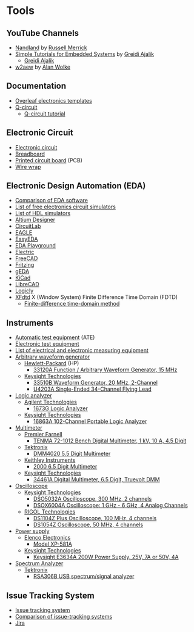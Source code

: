 # Tools
## YouTube Channels
* [Nandland](https://www.youtube.com/@Nandland) by [Russell Merrick](https://www.linkedin.com/in/russell-merrick-6058b34)
* [Simple Tutorials for Embedded Systems](https://www.youtube.com/@SimplyEmbedded) by [Greidi Ajalik](https://www.linkedin.com/in/greidi-ajalik/) 
  * [Greidi Ajalik](https://www.youtube.com/c/GreidiAjalik)
* [w2aew](https://www.youtube.com/@w2aew) by [Alan Wolke](https://www.linkedin.com/in/alan-wolke-68a0292)
## Documentation
* [Overleaf electronics templates](https://www.overleaf.com/latex/templates/tagged/electronics)
* [Q-circuit](https://physics.unm.edu/CQuIC/Qcircuit/)
  * [Q-circuit tutorial](https://physics.unm.edu/CQuIC/Qcircuit/Qtutorial.pdf)
## Electronic Circuit
* [Electronic circuit](https://en.wikipedia.org/wiki/Electronic_circuit)
* [Breadboard](https://en.wikipedia.org/wiki/Breadboard)
* [Printed circuit board](https://en.wikipedia.org/wiki/Printed_circuit_board) (PCB)
* [Wire wrap](https://en.wikipedia.org/wiki/Wire_wrap)
## Electronic Design Automation (EDA)
* [Comparison of EDA software](https://en.wikipedia.org/wiki/Comparison_of_EDA_software)
* [List of free electronics circuit simulators](https://en.wikipedia.org/wiki/List_of_free_electronics_circuit_simulators)
* [List of HDL simulators](https://en.wikipedia.org/wiki/List_of_HDL_simulators)
* [Altium Designer](https://en.wikipedia.org/wiki/Altium_Designer)
* [CircuitLab](https://www.circuitlab.com/)
* [EAGLE](https://en.wikipedia.org/wiki/EAGLE_(program))
* [EasyEDA](https://en.wikipedia.org/wiki/EasyEDA)
* [EDA Playground](https://www.edaplayground.com/)
* [Electric](https://en.wikipedia.org/wiki/Electric_(software))
* [FreeCAD](https://en.wikipedia.org/wiki/FreeCAD)
* [Fritzing](https://en.wikipedia.org/wiki/Fritzing)
* [gEDA](https://en.wikipedia.org/wiki/GEDA)
* [KiCad](https://en.wikipedia.org/wiki/KiCad)
* [LibreCAD](https://en.wikipedia.org/wiki/LibreCAD)
* [Logicly](https://logic.ly/)
* [XFdtd](https://en.wikipedia.org/wiki/XFdtd) X (Window System) Finite Difference Time Domain (FDTD)
  * [Finite-difference time-domain method](https://en.wikipedia.org/wiki/Finite-difference_time-domain_method)
## Instruments
* [Automatic test equipment](https://en.wikipedia.org/wiki/Automatic_test_equipment) (ATE)
* [Electronic test equipment](https://en.wikipedia.org/wiki/Electronic_test_equipment)
* [List of electrical and electronic measuring equipment](https://en.wikipedia.org/wiki/List_of_electrical_and_electronic_measuring_equipment)
* [Arbitrary waveform generator](https://en.wikipedia.org/wiki/Arbitrary_waveform_generator)
  * [Hewlett-Packard](https://en.wikipedia.org/wiki/Hewlett-Packard) (HP)
    * [33120A Function / Arbitrary Waveform Generator, 15 MHz](https://www.keysight.com/us/en/product/33120A/function--arbitrary-waveform-generator-15-mhz.html)
  * [Keysight Technologies](https://en.wikipedia.org/wiki/Keysight)
    * [33510B Waveform Generator, 20 MHz, 2-Channel](https://www.keysight.com/us/en/support/33510B/waveform-generator-20-mhz-2-channel.html)
    * [U4203A Single-Ended 34-Channel Flying Lead](https://www.keysight.com/us/en/support/U4203A/single-ended-34-channel-flying-lead.html)
* [Logic analyzer](https://en.wikipedia.org/wiki/Logic_analyzer)
  * [Agilent Technologies](https://en.wikipedia.org/wiki/Agilent_Technologies)
    * [1673G Logic Analyzer](https://www.keysight.com/us/en/product/1673G/standalone-logic-analyzer.html)
  * [Keysight Technologies](https://en.wikipedia.org/wiki/Keysight)
    * [16863A 102-Channel Portable Logic Analyzer](https://www.keysight.com/us/en/support/16863A/16863a-102-channel-portable-logic-analyzer.html)
* [Multimeter](https://en.wikipedia.org/wiki/Multimeter)
  * [Premier Farnell](https://en.wikipedia.org/wiki/Premier_Farnell)
    * [TENMA 72-1012 Bench Digital Multimeter, 1 kV, 10 A, 4.5 Digit](https://my.element14.com/tenma/72-1012/digital-multimeter-bench-4-1-2/dp/2450665)
  * [Tektronix](https://en.wikipedia.org/wiki/Tektronix)
    * [DMM4020 5.5 Digit Multimeter](https://www.tek.com/en/products/keithley/digital-multimeter/tektronix-4000-series-5-and-6-digit-multimeters)
  * [Keithley Instruments](https://en.wikipedia.org/wiki/Keithley_Instruments)
    * [2000 6.5 Digit Multimeter](https://www.tek.com/en/products/keithley/digital-multimeter/keithley-2000-series-6-digit-multimeter-scanning)
  * [Keysight Technologies](https://en.wikipedia.org/wiki/Keysight)
    * [34461A Digital Multimeter, 6.5 Digit, Truevolt DMM](https://www.keysight.com/us/en/support/34461A/digital-multimeter-6-5-digit-truevolt-dmm.html)
* [Oscilloscope](https://en.wikipedia.org/wiki/Oscilloscope)
  * [Keysight Technologies](https://en.wikipedia.org/wiki/Keysight)
    * [DSO5032A Oscilloscope, 300 MHz, 2 channels](https://www.keysight.com/us/en/support/DSO5032A/5000-series-oscilloscope-300-mhz-2-channels.html)
    * [DSOX6004A Oscilloscope: 1 GHz - 6 GHz, 4 Analog Channels](https://www.keysight.com/us/en/support/DSOX6004A/oscilloscope-1-ghz-6-ghz-4-analog-channels.html)
  * [RIGOL Technologies](https://en.wikipedia.org/wiki/RIGOL_Technologies)
    * [DS1104Z Plus Oscilloscope, 100 MHz, 4 channels](https://www.rigolna.com/products/digital-oscilloscopes/1000z/)
    * [DS1054Z Oscilloscope, 50 MHz, 4 channels](https://assets.testequity.com/te1/Documents/pdf/rigol/Rigol-DS1054Z-Manual.pdf)
* [Power supply](https://en.wikipedia.org/wiki/Power_supply)
  * [Elenco Electronics](https://elenco.shptron.com/c/power-supplies)
    * [Model XP-581A](https://www.elenco.com/wp-content/uploads/2017/10/XP581A-2.pdf)
  * [Keysight Technologies](https://en.wikipedia.org/wiki/Keysight)
    * [Keysight E3634A 200W Power Supply, 25V, 7A or 50V, 4A](https://www.keysight.com/us/en/support/E3634A/200w-power-supply-25v-7a-50v-4a.html)
* [Spectrum Analyzer](https://en.wikipedia.org/wiki/Spectrum_analyzer)
  * [Tektronix](https://en.wikipedia.org/wiki/Tektronix)
    * [RSA306B USB spectrum/signal analyzer](https://www.tek.com/en/products/spectrum-analyzers/rsa306)
## Issue Tracking System
* [Issue tracking system](https://en.wikipedia.org/wiki/Issue_tracking_system)
* [Comparison of issue-tracking systems](https://en.wikipedia.org/wiki/Comparison_of_issue-tracking_systems)
* [Jira](https://en.wikipedia.org/wiki/Jira_(software))
